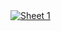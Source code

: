<div class='tableauPlaceholder' id='viz1742604779116' style='position: relative'><noscript><a href='#'><img alt='Sheet 1 ' src='https:&#47;&#47;public.tableau.com&#47;static&#47;images&#47;Bo&#47;Book1_17426047653200&#47;Sheet1&#47;1_rss.png' style='border: none' /></a></noscript><object class='tableauViz'  style='display:none;'><param name='host_url' value='https%3A%2F%2Fpublic.tableau.com%2F' /> <param name='embed_code_version' value='3' /> <param name='site_root' value='' /><param name='name' value='Book1_17426047653200&#47;Sheet1' /><param name='tabs' value='no' /><param name='toolbar' value='yes' /><param name='static_image'
                                                                                                                                                                                                                                                                                                                                                                                                                                                                                                                                                                                                                                     value='https:&#47;&#47;public.tableau.com&#47;static&#47;images&#47;Bo&#47;Book1_17426047653200&#47;Sheet1&#47;1.png' /> <param name='animate_transition' value='yes' /><param name='display_static_image' value='yes' /><param name='display_spinner' value='yes' /><param name='display_overlay' value='yes' /><param name='display_count' value='yes' /><param name='language' value='en-US' /><param name='filter' value='publish=yes' /></object></div>
                                                                                                                                                                                                                                                                                                                                                                                                                                                                                                                                                                                                                                     <script type='text/javascript'>
                                                                                                                                                                                                                                                                                                                                                                                                                                                                                                                                                                                                                                       var divElement = document.getElementById('viz1742604779116');
                                                                                                                                                                                                                                                                                                                                                                                                                                                                                                                                                                                                                                       var vizElement = divElement.getElementsByTagName('object')[0];
                                                                                                                                                                                                                                                                                                                                                                                                                                                                                                                                                                                                                                       vizElement.style.width='100%';vizElement.style.height=(divElement.offsetWidth*0.75)+'px';
                                                                                                                                                                                                                                                                                                                                                                                                                                                                                                                                                                                                                                       var scriptElement = document.createElement('script');
                                                                                                                                                                                                                                                                                                                                                                                                                                                                                                                                                                                                                                       scriptElement.src = 'https://public.tableau.com/javascripts/api/viz_v1.js';
                                                                                                                                                                                                                                                                                                                                                                                                                                                                                                                                                                                                                                       vizElement.parentNode.insertBefore(scriptElement, vizElement);
                                                                                                                                                                                                                                                                                                                                                                                                                                                                                                                                                                                                                                     </script>
